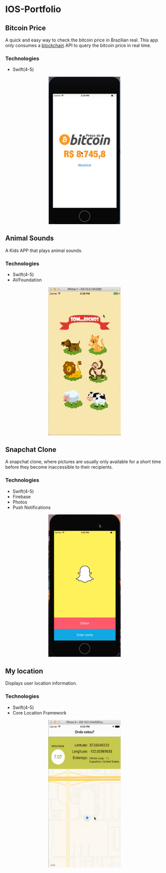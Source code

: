 # IOS-Portfolio

## Bitcoin Price

A quick and easy way to check the bitcoin price in Brazilian real. This app only consumes a [blockchain](https://www.blockchain.com/api) API to query the bitcoin price in real time.

### Technologies ###
* Swift(4-5)

<p align="center">
<img src="images/bitcoinprice.png" width="230"  title="Screen">
</p>


## Animal Sounds

A Kids APP that plays animal sounds.

### Technologies ###
* Swift(4-5)
* AVFoundation

<p align="center">
<img src="images/animalsound.png" width="230"  title="Screen">
</p>


## Snapchat Clone

A snapchat clone, where pictures are usually only available for a short time before they become inaccessible to their recipients.

### Technologies ###
* Swift(4-5)
* Firebase
* Photos
* Push Notifications

<p align="center">
<img src="images/snapchat.png" width="230"  title="Screen">
</p>


## My location

Displays user location information.

### Technologies ###
* Swift(4-5)
* Core Location Framework

<p align="center">
<img src="images/mylocation.png" width="230"  title="Screen">
</p>



